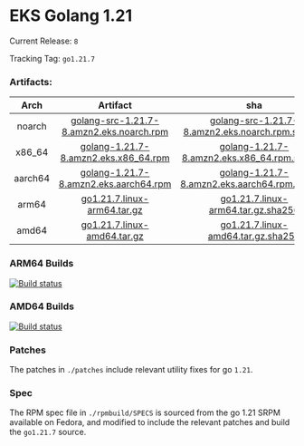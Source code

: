 # EKS Golang 1.21

Current Release: `8`

Tracking Tag: `go1.21.7`

### Artifacts:  
|Arch|Artifact|sha|
|:---:|:---:|:---:|
|noarch|[golang-src-1.21.7-8.amzn2.eks.noarch.rpm](https://distro.eks.amazonaws.com/golang-go1.21.7/releases/8/x86_64/RPMS/noarch/golang-src-1.21.7-8.amzn2.eks.noarch.rpm)|[golang-src-1.21.7-8.amzn2.eks.noarch.rpm.sha256](https://distro.eks.amazonaws.com/golang-go1.21.7/releases/8/x86_64/RPMS/noarch/golang-src-1.21.7-8.amzn2.eks.noarch.rpm.sha256)|
|x86_64|[golang-1.21.7-8.amzn2.eks.x86_64.rpm](https://distro.eks.amazonaws.com/golang-go1.21.7/releases/8/x86_64/RPMS/x86_64/golang-1.21.7-8.amzn2.eks.x86_64.rpm)|[golang-1.21.7-8.amzn2.eks.x86_64.rpm.sha256](https://distro.eks.amazonaws.com/golang-go1.21.7/releases/8/x86_64/RPMS/x86_64/golang-1.21.7-8.amzn2.eks.x86_64.rpm.sha256)|
|aarch64|[golang-1.21.7-8.amzn2.eks.aarch64.rpm](https://distro.eks.amazonaws.com/golang-go1.21.7/releases/8/aarch64/RPMS/aarch64/golang-1.21.7-8.amzn2.eks.aarch64.rpm)|[golang-1.21.7-8.amzn2.eks.aarch64.rpm.sha256](https://distro.eks.amazonaws.com/golang-go1.21.7/releases/8/aarch64/RPMS/aarch64/golang-1.21.7-8.amzn2.eks.aarch64.rpm.sha256)|
|arm64|[go1.21.7.linux-arm64.tar.gz](https://distro.eks.amazonaws.com/golang-go1.21.7/releases/8/archives/linux/arm64/go1.21.7.linux-arm64.tar.gz)|[go1.21.7.linux-arm64.tar.gz.sha256](https://distro.eks.amazonaws.com/golang-go1.21.7/releases/8/archives/linux/arm64/go1.21.7.linux-arm64.tar.gz.sha256)|
|amd64|[go1.21.7.linux-amd64.tar.gz](https://distro.eks.amazonaws.com/golang-go1.21.7/releases/8/archives/linux/amd64/go1.21.7.linux-amd64.tar.gz)|[go1.21.7.linux-amd64.tar.gz.sha256](https://distro.eks.amazonaws.com/golang-go1.21.7/releases/8/archives/linux/amd64/go1.21.7.linux-amd64.tar.gz.sha256)|


### ARM64 Builds
[![Build status](https://prow.eks.amazonaws.com/badge.svg?jobs=golang-1-21-ARM64-PROD-tooling-postsubmit)](https://prow.eks.amazonaws.com/?repo=aws%2Feks-distro-build-tooling&type=postsubmit)

### AMD64 Builds
[![Build status](https://prow.eks.amazonaws.com/badge.svg?jobs=golang-1-21-tooling-postsubmit)](https://prow.eks.amazonaws.com/?repo=aws%2Feks-distro-build-tooling&type=postsubmit)

### Patches
The patches in `./patches` include relevant utility fixes for go `1.21`.

### Spec
The RPM spec file in `./rpmbuild/SPECS` is sourced from the go 1.21 SRPM available on Fedora, and modified to include the relevant patches and build the `go1.21.7` source.
